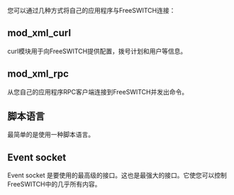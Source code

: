 您可以通过几种方式将自己的应用程序与FreeSWITCH连接：

## mod_xml_curl
curl模块用于向FreeSWITCH提供配置，拨号计划和用户等信息。


## mod_xml_rpc
从您自己的应用程序RPC客户端连接到FreeSWITCH并发出命令。


## 脚本语言

最简单的是使用一种脚本语言。

## Event socket

Event socket 是要使用的最高级的接口。这也是最强大的接口。它使您可以控制FreeSWITCH中的几乎所有内容。



